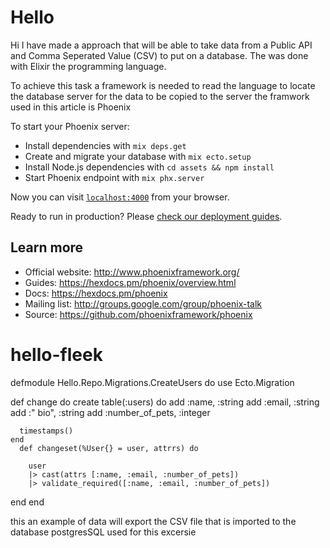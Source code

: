 # Hello

Hi I have made a approach that will be able to take data from a Public API and Comma Seperated Value (CSV) to 
put on a database. The was done with Elixir the programming language.

To achieve this task a framework is needed to read the language to locate the database server for the data to be 
copied to the server the framwork used in this article is Phoenix


To start your Phoenix server:

  * Install dependencies with `mix deps.get`
  * Create and migrate your database with `mix ecto.setup`
  * Install Node.js dependencies with `cd assets && npm install`
  * Start Phoenix endpoint with `mix phx.server`

Now you can visit [`localhost:4000`](http://localhost:4000) from your browser.

Ready to run in production? Please [check our deployment guides](https://hexdocs.pm/phoenix/deployment.html).

## Learn more

  * Official website: http://www.phoenixframework.org/
  * Guides: https://hexdocs.pm/phoenix/overview.html
  * Docs: https://hexdocs.pm/phoenix
  * Mailing list: http://groups.google.com/group/phoenix-talk
  * Source: https://github.com/phoenixframework/phoenix
# hello-fleek

defmodule Hello.Repo.Migrations.CreateUsers do
  use Ecto.Migration

  def change do
    create table(:users) do
      add :name, :string
      add :email, :string
      add :" bio", :string
      add :number_of_pets, :integer

      timestamps()
    end
      def changeset(%User{} = user, attrrs) do

        user 
        |> cast(attrs [:name, :email, :number_of_pets])
        |> validate_required([:name, :email, :number_of_pets])
  end
end

this an example of data will export the CSV file that is imported to the database 
postgresSQL used for this excersie 
